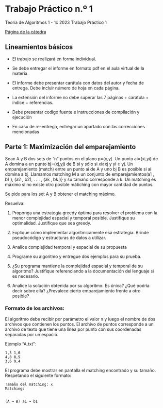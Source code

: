 <div class="post-content">
    <h1 class="no_toc" id="trabajo-práctico-nº-1">Trabajo Práctico n.º 1</h1>

<p>Teoría de Algoritmos 1 - 1c 2023
Trabajo Práctico 1</p>
  <p>
    <a href="https://algoritmos-rw.github.io/tda/2023-1c/tp1/">Página de la cátedra</a>
  </p>

<h2 id="lineamientos-básicos">Lineamientos básicos</h2>

<ul>
  <li>
    <p>El trabajo se realizará en forma individual.</p>
  </li>
  <li>
    <p>Se debe entregar el informe en formato pdf en el aula virtual de la materia.</p>
  </li>
  <li>
    <p>El informe debe presentar carátula con datos del autor y fecha de entrega. Debe incluir número de hoja en cada página.</p>
  </li>
  <li>
    <p>La extensión del informe no debe superar las 7 páginas + carátula + índice + referencias.</p>
  </li>
  <li>
    <p>Debe presentar codigo fuente e instrucciones de compilación y ejecución</p>
  </li>
  <li>
    <p>En caso de re-entrega, entregar un apartado con las correcciones mencionadas</p>
  </li>
</ul>

<h2 id="parte-1-maximización-del-emparejamiento">Parte 1: Maximización del emparejamiento</h2>

<p>Sean A y B dos sets de “n” puntos en el plano p=(x,y). Un punto ai=(xi,yi) de A domina a un punto bj=(xj,yj) de B si y sólo si xi≥xj y yi ≥ yj. Un emparejamiento (match) entre un punto ai de A y uno bj B es posible si ai domina a bj. Llamamos matching M a un conjunto de emparejamientos(a1 , b1 ), (a2 , b2), . . . , (ak , bk )} y su tamaño corresponde a k. Un matching es máximo si no existe otro posible mátiching con mayor cantidad de puntos.</p>

<p>Se pide para los set A y B obtener el matching máximo.</p>

<p>Resuelva:</p>

<ol>
  <li>
    <p>Proponga una estrategia greedy óptima para resolver el problema con la menor complejidad espacial y temporal posible. Justifique su optimalidad. Justifique que sea greedy.</p>
  </li>
  <li>
    <p>Explique cómo implementar algorítmicamente esa estrategia. Brinde pseudocódigo y estructuras de datos a utilizar.</p>
  </li>
  <li>
    <p>Analice complejidad temporal y espacial de su propuesta</p>
  </li>
  <li>
    <p>Programe su algoritmo y entregue dos ejemplos para su prueba.</p>
  </li>
  <li>
    <p>¿Su programa mantiene la complejidad espacial y temporal de su algoritmo? Justifique referenciando a la documentación del lenguaje si es necesario.</p>
  </li>
  <li>
    <p>Analice la solución obtenida por su algoritmo. Es única? ¿Qué podría decir sobre ella? ¿Prevalece cierto emparejamiento frente a otro posible?</p>
  </li>
</ol>

<h3 id="formato-de-los-archivos">Formato de los archivos:</h3>

<p>El algoritmo debe recibir por parámetro el valor n y luego el nombre de dos archivos que contienen los puntos. El archivo de puntos corresponde a un archivo de texto que tiene una línea por punto con sus coordenadas separadas por un espacio.</p>

<p>Ejemplo “A.txt”:</p>

<div class="language-plaintext highlighter-rouge"><div class="highlight"><pre class="highlight"><code>1,3 1,6
4,8 8,5
3,6 9,4
</code></pre></div></div>

<p>El programa debe mostrar en pantalla el matching encontrado y su tamaño. Respetando el siguiente formato:</p>

<div class="language-plaintext highlighter-rouge"><div class="highlight"><pre class="highlight"><code>Tamaño del matching: x
Matching:

(A → B)
a1 → b1
</code></pre></div></div>

  </div>
